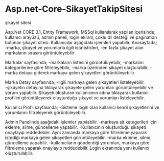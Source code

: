 # Asp.net-Core-SikayetTakipSitesi
şikayet sitesi

Asp.Net CORE 3.1, Entity Framework, MSSql kullanılarak yapılan içerisinde; kullanıcı arayüzü, admin paneli, login ekranı, çoklu dil desteği ve pagination bulunan şikayet sitesi. 
Kullanıcılar aşağıdaki işlemleri yapabilir.
Anasayfada; 
-marka, şikayet ve yorumlarla ilgili istatistikleri,
-en fazla şikayet alan markaların sırasını görüntüleyebilir

Markalar sayfasında;
-markaların listesini görüntülüyebilir, 
-markaları kategorilerine göre filtreleyebilir,
-marka üzerinden şikayet oluşturabilir,
-marka detaya giderek markaya gelen şikayetleri görüntüleyebilir.

Marka Detay sayfasında;
-ilgili markaya gelen şikayetleri listeleyebilir.
-şikayetin detayına tıklayarak şikayete gelen yorumları görüntüleyebilir ve yorum yapabilir. Şikayeti oluşturan kullanıcının adına tıklayarak kullanıcı profilini görüntüleyerek oluşturduğu şikayet ve yorumları listeleyebilir.

Kullanıcı Profil sayfasında;
-Sisteme login olan kullanıcı kendi şikayetlerini ve yorumlarını filtreleyerek görüntüleyebilir.

Admin Panelinde aşağıdaki işlemler yapılabilir.
-markaya ait kategorileri için ekleme, silme, güncelleme yapabilir.
-Kullanıcının oluşturduğu şikayeti onaylayıp reddedebilir.
Aynı zamanda markaya göre filtreleme yaparak istediği markaya gelen şikayetleri görüntüleyebilir.
-marka ekleme, silme, güncelleme yapabilir.
-kullanıcıların gönderdiği yorumları, markaya göre filtreleme yaparak onaylayıp reddedebilir.
Login ekranında yeni kullanıcı oluşturulabilir.
